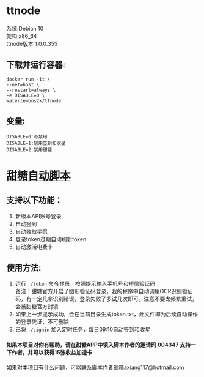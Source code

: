 # ttnode
系统:Debian 10  
架构:x86_64  
ttnode版本:1.0.0.355
## 下载并运行容器:
```
docker run -it \
--net=host \
--restart=always \
-e DISABLE=0 \
waterlemons2k/ttnode
```
## 变量:
```
DISABLE=0:不禁用
DISABLE=1:禁用签到和收星
DISABLE=2:禁用甜糖
```
# [甜糖自动脚本](https://www.right.com.cn/forum/forum.php?mod=viewthread&tid=8259846)
## 支持以下功能：
1. 新版本API账号登录
2. 自动签到
3. 自动收取星愿
4. 登录token过期自动刷新token
5. 自动激活电费卡
## 使用方法:
1. 运行 `./token` 命令登录，按照提示输入手机号和短信验证码  
备注：甜糖官方开启了图形验证码登录，我的程序中自动调用OCR识别验证码，有一定几率识别错误，登录失败了多试几次即可。注意不要太频繁重试，会被甜糖官方封锁
2. 如果上一步提示成功，会在当前目录生成token.txt，此文件即为后续自动操作的登录凭证，不可删除
3. 已将 `./signin` 加入定时任务，每日09:10自动签到和收星

#### 如果本项目对你有帮助，请在甜糖APP中填入脚本作者的邀请码 004347 支持一下作者，并可以获得15张收益加速卡

如果对本项目有什么问题，可以联系脚本作者邮箱axiang117@hotmail.com
